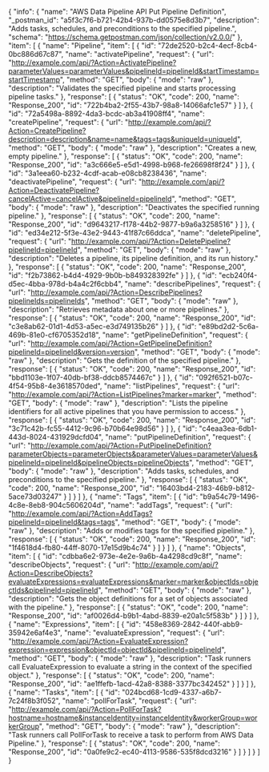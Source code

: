 {
  "info": {
    "name": "AWS Data Pipeline API Put Pipeline Definition",
    "_postman_id": "a5f3c7f6-b721-42b4-937b-dd0575e8d3b7",
    "description": "Adds tasks, schedules, and preconditions to the specified pipeline.",
    "schema": "https://schema.getpostman.com/json/collection/v2.0.0/"
  },
  "item": [
    {
      "name": "Pipeline",
      "item": [
        {
          "id": "72de2520-b2c4-4ecf-8cb4-0bc886d67c87",
          "name": "activatePipeline",
          "request": {
            "url": "http://example.com/api/?Action=ActivatePipeline?parameterValues=parameterValues&pipelineId=pipelineId&startTimestamp=startTimestamp",
            "method": "GET",
            "body": {
              "mode": "raw"
            },
            "description": "Validates the specified pipeline and starts processing pipeline tasks."
          },
          "response": [
            {
              "status": "OK",
              "code": 200,
              "name": "Response_200",
              "id": "722b4ba2-2f55-43b7-98a8-14066afc1e57"
            }
          ]
        },
        {
          "id": "72a5498a-8892-4da3-bcdc-ab3a41908ff4",
          "name": "createPipeline",
          "request": {
            "url": "http://example.com/api/?Action=CreatePipeline?description=description&name=name&tags=tags&uniqueId=uniqueId",
            "method": "GET",
            "body": {
              "mode": "raw"
            },
            "description": "Creates a new, empty pipeline."
          },
          "response": [
            {
              "status": "OK",
              "code": 200,
              "name": "Response_200",
              "id": "a3c666e5-e5d1-4998-b968-fe26698f8f24"
            }
          ]
        },
        {
          "id": "3a1eea60-b232-4cdf-acab-e08cb8238436",
          "name": "deactivatePipeline",
          "request": {
            "url": "http://example.com/api/?Action=DeactivatePipeline?cancelActive=cancelActive&pipelineId=pipelineId",
            "method": "GET",
            "body": {
              "mode": "raw"
            },
            "description": "Deactivates the specified running pipeline."
          },
          "response": [
            {
              "status": "OK",
              "code": 200,
              "name": "Response_200",
              "id": "d9643217-f178-44b2-9877-b9a6a3258516"
            }
          ]
        },
        {
          "id": "ed34e212-5f3e-43e2-9443-41f87c66ddca",
          "name": "deletePipeline",
          "request": {
            "url": "http://example.com/api/?Action=DeletePipeline?pipelineId=pipelineId",
            "method": "GET",
            "body": {
              "mode": "raw"
            },
            "description": "Deletes a pipeline, its pipeline definition, and its run history."
          },
          "response": [
            {
              "status": "OK",
              "code": 200,
              "name": "Response_200",
              "id": "f2b73862-b4d4-4929-9b0b-b849328392fe"
            }
          ]
        },
        {
          "id": "ecb240f4-d5ec-4bba-978d-b4a4c2f6cbb4",
          "name": "describePipelines",
          "request": {
            "url": "http://example.com/api/?Action=DescribePipelines?pipelineIds=pipelineIds",
            "method": "GET",
            "body": {
              "mode": "raw"
            },
            "description": "Retrieves metadata about one or more pipelines."
          },
          "response": [
            {
              "status": "OK",
              "code": 200,
              "name": "Response_200",
              "id": "c3e8ab62-01d1-4d53-a5ec-e3d749135b26"
            }
          ]
        },
        {
          "id": "e89bd2d2-5c6a-469b-81e0-cf6705352d18",
          "name": "getPipelineDefinition",
          "request": {
            "url": "http://example.com/api/?Action=GetPipelineDefinition?pipelineId=pipelineId&version=version",
            "method": "GET",
            "body": {
              "mode": "raw"
            },
            "description": "Gets the definition of the specified pipeline."
          },
          "response": [
            {
              "status": "OK",
              "code": 200,
              "name": "Response_200",
              "id": "bbd1103e-1f07-40db-bf38-ddcb8574467c"
            }
          ]
        },
        {
          "id": "092f6521-b07c-4f54-95b8-4e3618570ded",
          "name": "listPipelines",
          "request": {
            "url": "http://example.com/api/?Action=ListPipelines?marker=marker",
            "method": "GET",
            "body": {
              "mode": "raw"
            },
            "description": "Lists the pipeline identifiers for all active pipelines that you have permission to access."
          },
          "response": [
            {
              "status": "OK",
              "code": 200,
              "name": "Response_200",
              "id": "3c71c42b-fc55-4412-9c96-b70b64e98d56"
            }
          ]
        },
        {
          "id": "c4eaa3ea-6db1-443d-8024-431929dcfd04",
          "name": "putPipelineDefinition",
          "request": {
            "url": "http://example.com/api/?Action=PutPipelineDefinition?parameterObjects=parameterObjects&parameterValues=parameterValues&pipelineId=pipelineId&pipelineObjects=pipelineObjects",
            "method": "GET",
            "body": {
              "mode": "raw"
            },
            "description": "Adds tasks, schedules, and preconditions to the specified pipeline."
          },
          "response": [
            {
              "status": "OK",
              "code": 200,
              "name": "Response_200",
              "id": "16403bd4-2183-46b9-b812-5ace73d03247"
            }
          ]
        }
      ]
    },
    {
      "name": "Tags",
      "item": [
        {
          "id": "b9a54c79-1496-4c8e-8eb8-904c5606204d",
          "name": "addTags",
          "request": {
            "url": "http://example.com/api/?Action=AddTags?pipelineId=pipelineId&tags=tags",
            "method": "GET",
            "body": {
              "mode": "raw"
            },
            "description": "Adds or modifies tags for the specified pipeline."
          },
          "response": [
            {
              "status": "OK",
              "code": 200,
              "name": "Response_200",
              "id": "1f4618d4-fb80-44ff-8070-17e15d9b4c74"
            }
          ]
        }
      ]
    },
    {
      "name": "Objects",
      "item": [
        {
          "id": "cdbba6e2-973e-4e2e-9a6b-4a4298cd9c8f",
          "name": "describeObjects",
          "request": {
            "url": "http://example.com/api/?Action=DescribeObjects?evaluateExpressions=evaluateExpressions&marker=marker&objectIds=objectIds&pipelineId=pipelineId",
            "method": "GET",
            "body": {
              "mode": "raw"
            },
            "description": "Gets the object definitions for a set of objects associated with the pipeline."
          },
          "response": [
            {
              "status": "OK",
              "code": 200,
              "name": "Response_200",
              "id": "af0026d4-b9b1-4abd-8839-e20a1c5f583b"
            }
          ]
        }
      ]
    },
    {
      "name": "Expressions",
      "item": [
        {
          "id": "458e8369-2842-440f-abb9-35942e6af4e3",
          "name": "evaluateExpression",
          "request": {
            "url": "http://example.com/api/?Action=EvaluateExpression?expression=expression&objectId=objectId&pipelineId=pipelineId",
            "method": "GET",
            "body": {
              "mode": "raw"
            },
            "description": "Task runners call EvaluateExpression to evaluate a string in the context of the specified object."
          },
          "response": [
            {
              "status": "OK",
              "code": 200,
              "name": "Response_200",
              "id": "ae1ffefb-1acd-42a8-8388-3377bc342452"
            }
          ]
        }
      ]
    },
    {
      "name": "Tasks",
      "item": [
        {
          "id": "024bcd68-1cd9-4337-a6b7-7c24f8b3f052",
          "name": "pollForTask",
          "request": {
            "url": "http://example.com/api/?Action=PollForTask?hostname=hostname&instanceIdentity=instanceIdentity&workerGroup=workerGroup",
            "method": "GET",
            "body": {
              "mode": "raw"
            },
            "description": "Task runners call PollForTask to receive a task to perform from AWS Data Pipeline."
          },
          "response": [
            {
              "status": "OK",
              "code": 200,
              "name": "Response_200",
              "id": "0a0fe9c2-ec40-4113-9586-535f8dcd3216"
            }
          ]
        }
      ]
    }
  ]
}